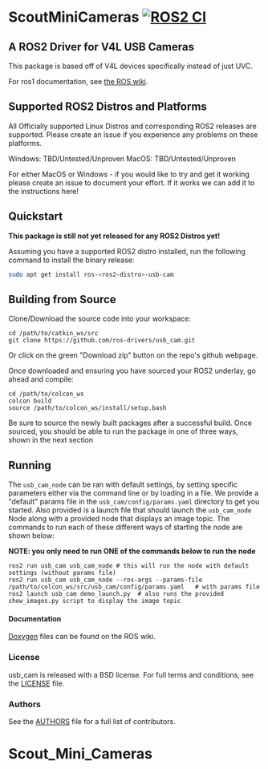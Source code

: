 # ScoutMiniCameras [![ROS2 CI](https://github.com/ros-drivers/usb_cam/actions/workflows/build_test.yml/badge.svg)](https://github.com/ros-drivers/usb_cam/actions/workflows/build_test.yml)

## A ROS2 Driver for V4L USB Cameras
This package is based off of V4L devices specifically instead of just UVC.

For ros1 documentation, see [the ROS wiki](http://ros.org/wiki/usb_cam).

## Supported ROS2 Distros and Platforms

All Officially supported Linux Distros and corresponding ROS2 releases are supported. Please create an issue if you experience any problems on these platforms.

Windows: TBD/Untested/Unproven
MacOS: TBD/Untested/Unproven

For either MacOS or Windows - if you would like to try and get it working please create an issue to document your effort. If it works we can add it to the instructions here!

## Quickstart

**This package is still not yet released for any ROS2 Distros yet!**

Assuming you have a supported ROS2 distro installed, run the following command to install the binary release:

```bash
sudo apt get install ros-<ros2-distro>-usb-cam
```


## Building from Source

Clone/Download the source code into your workspace:

```
cd /path/to/catkin_ws/src
git clone https://github.com/ros-drivers/usb_cam.git
```

Or click on the green "Download zip" button on the repo's github webpage.

Once downloaded and ensuring you have sourced your ROS2 underlay, go ahead and compile:

```
cd /path/to/colcon_ws
colcon build
source /path/to/colcon_ws/install/setup.bash
```

Be sure to source the newly built packages after a successful build.
Once sourced, you should be able to run the package in one of three ways, shown in the next section

## Running

The `usb_cam_node` can be ran with default settings, by setting specific parameters either via the command line or by loading in a file. We provide a "default" params file in the `usb_cam/config/params.yaml` directory to get you started. Also provided is a launch file that should launch the `usb_cam_node` Node along with a provided node that displays an image topic. The commands to run each of these different ways of starting the node are shown below:

**NOTE: you only need to run ONE of the commands below to run the node**
```
ros2 run usb_cam usb_cam_node # this will run the node with default settings (without params file)
ros2 run usb_cam usb_cam_node --ros-args --params-file /path/to/colcon_ws/src/usb_cam/config/params.yaml   # with params file
ros2 launch usb_cam demo_launch.py  # also runs the provided show_images.py script to display the image topic
```

#### Documentation

[Doxygen](http://docs.ros.org/indigo/api/usb_cam/html/) files can be found on the ROS wiki.

### License
usb_cam is released with a BSD license. For full terms and conditions, see the [LICENSE](LICENSE) file.

### Authors
See the [AUTHORS](AUTHORS.md) file for a full list of contributors.
# Scout_Mini_Cameras
